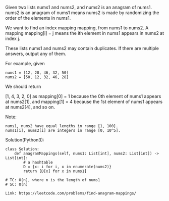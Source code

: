 Given two lists nums1 and nums2, and nums2 is an anagram of nums1. nums2 is an anagram of nums1 means nums2 is made by randomizing the order of the elements in nums1.

We want to find an index mapping mapping, from nums1 to nums2. A mapping mapping[i] = j means the ith element in nums1 appears in nums2 at index j.

These lists nums1 and nums2 may contain duplicates. If there are multiple answers, output any of them.

For example, given
```
nums1 = [12, 28, 46, 32, 50]
nums2 = [50, 12, 32, 46, 28]
```
We should return

[1, 4, 3, 2, 0]
as mapping[0] = 1 because the 0th element of nums1 appears at nums2[1], and mapping[1] = 4 because the 1st element of nums1 appears at nums2[4], and so on.

Note:
```
nums1, nums2 have equal lengths in range [1, 100].
nums1[i], nums2[i] are integers in range [0, 10^5].
```

Solution(Python3):
```
class Solution:
    def anagramMappings(self, nums1: List[int], nums2: List[int]) -> List[int]:
        # a hashtable
        D = {x: i for i, x in enumerate(nums2)}
        return [D[x] for x in nums1]
        
# TC: O(n), where n is the length of nums1
# SC: O(n)
```
```
Link: https://leetcode.com/problems/find-anagram-mappings/
```

